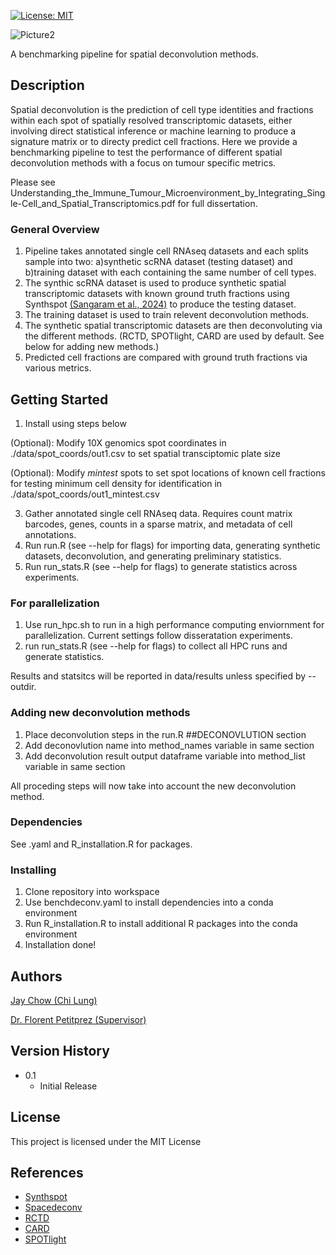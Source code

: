 [![License: MIT](https://img.shields.io/badge/License-MIT-yellow.svg)](https://opensource.org/licenses/MIT)

![Picture2](https://github.com/user-attachments/assets/2f5e7a57-e7d8-4828-aaa9-5e9ec0ac177c)

A benchmarking pipeline for spatial deconvolution methods. 

## Description

Spatial deconvolution is the prediction of cell type identities and fractions within each spot of spatially resolved transcriptomic datasets, either involving direct statistical inference or machine learning 
to produce a signature matrix or to directy predict cell fractions. Here we provide a benchmarking pipeline to test the performance of different spatial deconvolution methods with a focus on tumour specific metrics.

Please see Understanding_the_Immune_Tumour_Microenvironment_by_Integrating_Single-Cell_and_Spatial_Transcriptomics.pdf for full dissertation. 

### General Overview
1. Pipeline takes annotated single cell RNAseq datasets and each splits sample into two: a)synthetic scRNA dataset (testing dataset) and b)training dataset with each containing the same number of cell types.
2. The synthic scRNA dataset is used to produce synthetic spatial transcriptomic datasets with known ground truth fractions using Synthspot [(Sangaram et al., 2024)](https://pubmed.ncbi.nlm.nih.gov/38787371/) to produce the testing dataset.
3. The training dataset is used to train relevent deconvolution methods.
4. The synthetic spatial transcriptomic datasets are then deconvoluting via the different methods. (RCTD, SPOTlight, CARD are used by default. See below for adding new methods.)
5. Predicted cell fractions are compared with ground truth fractions via various metrics.


## Getting Started

1. Install using steps below
   
(Optional): Modify 10X genomics spot coordinates in ./data/spot_coords/out1.csv to set spatial transciptomic plate size

(Optional): Modify _mintest_ spots to set spot locations of known cell fractions for testing minimum cell density for identification in ./data/spot_coords/out1_mintest.csv

3. Gather annotated single cell RNAseq data. Requires count matrix barcodes, genes, counts in a sparse matrix, and metadata of cell annotations.
4. Run run.R (see --help for flags) for importing data, generating synthetic datasets, deconvolution, and generating preliminary statistics.
5. Run run_stats.R (see --help for flags) to generate statistics across experiments.

### For parallelization
1. Use run_hpc.sh to run in a high performance computing enviornment for parallelization. Current settings follow disseratation experiments.
2. run run_stats.R (see --help for flags) to collect all HPC runs and generate statistics.

Results and statsitcs will be reported in data/results unless specified by --outdir.

### Adding new deconvolution methods
1. Place deconvolution steps in the run.R ##DECONOVLUTION section
2. Add deconovlution name into method_names variable in same section
3. Add deconvolution result output dataframe variable into method_list variable in same section

All proceding steps will now take into account the new deconvolution method. 


### Dependencies

See .yaml and R_installation.R for packages.

### Installing

1. Clone repository into workspace
2. Use benchdeconv.yaml to install dependencies into a conda environment
3. Run R_installation.R to install additional R packages into the conda environment
4. Installation done!


## Authors

[Jay Chow (Chi Lung)](https://github.com/jaychowcl/benchdeconv/)

[Dr. Florent Petitprez (Supervisor)](https://edwebprofiles.ed.ac.uk/profile/florent-petitprez)

## Version History

* 0.1
    * Initial Release

## License

This project is licensed under the MIT License


## References

* [Synthspot](https://github.com/saeyslab/synthspot)
* [Spacedeconv](https://github.com/omnideconv/spacedeconv)
* [RCTD](https://github.com/dmcable/spacexr)
* [CARD](https://github.com/YMa-lab/CARD)
* [SPOTlight](https://github.com/MarcElosua/SPOTlight)
